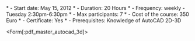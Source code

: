 <div id='aside'>
* - Start date: May 15, 2012
* - Duration: 20 Hours
* - Frequency: weekly - Tuesday 2:30pm-6:30pm
* - Max participants: 7
* - Cost of the course: 350 Euro
* - Certificate: Yes
* - Prerequisites: Knowledge of AutoCAD 2D-3D
</div>

<Form[:pdf_master_autocad_3d]>